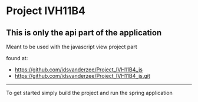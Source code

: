 # Project IVH11B4
**This is only the api part of the application**
---
Meant to be used with the javascript view project part

found at:
- https://github.com/idsvanderzee/Project_IVH11B4_js
- https://github.com/idsvanderzee/Project_IVH11B4_js.git
---
To get started simply build the project and run the spring application
